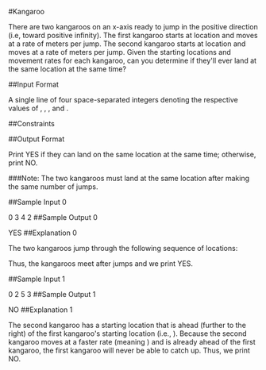 ﻿#Kangaroo

There are two kangaroos on an x-axis ready to jump in the positive direction (i.e, toward positive infinity). The first kangaroo starts at location  and moves at a rate of  meters per jump. The second kangaroo starts at location  and moves at a rate of  meters per jump. Given the starting locations and movement rates for each kangaroo, can you determine if they'll ever land at the same location at the same time?

##Input Format

A single line of four space-separated integers denoting the respective values of , , , and .

##Constraints

##Output Format

Print YES if they can land on the same location at the same time; otherwise, print NO.

###Note: The two kangaroos must land at the same location after making the same number of jumps.

##Sample Input 0

0 3 4 2
##Sample Output 0

YES
##Explanation 0

The two kangaroos jump through the following sequence of locations:

Thus, the kangaroos meet after  jumps and we print YES.

##Sample Input 1

0 2 5 3
##Sample Output 1

NO
##Explanation 1

The second kangaroo has a starting location that is ahead (further to the right) of the first kangaroo's starting location (i.e., ). Because the second kangaroo moves at a faster rate (meaning ) and is already ahead of the first kangaroo, the first kangaroo will never be able to catch up. Thus, we print NO.